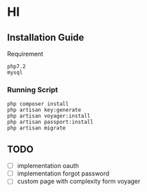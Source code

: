 # HI

## Installation Guide
Requirement
```
php7.2
mysql
```

### Running Script
```
php composer install
php artisan key:generate
php artisan voyager:install
php artisan passport:install
php artisan migrate
```

## TODO
- [ ] implementation oauth
- [ ] implementation forgot password
- [ ] custom page with complexity form voyager
